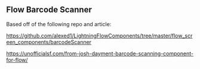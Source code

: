 ## Flow Barcode Scanner

Based off of the following repo and article:

https://github.com/alexed1/LightningFlowComponents/tree/master/flow_screen_components/barcodeScanner

https://unofficialsf.com/from-josh-dayment-barcode-scanning-component-for-flow/
